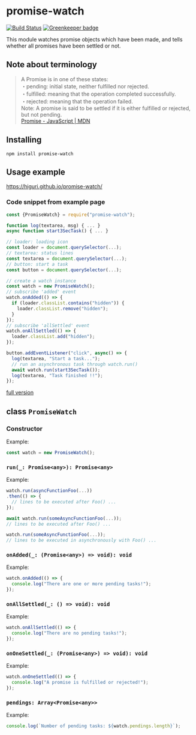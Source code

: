 # promise-watch
[![Build Status](https://travis-ci.org/higuri/promise-watch.svg?branch=master)](https://travis-ci.org/higuri/promise-watch) [![Greenkeeper badge](https://badges.greenkeeper.io/higuri/promise-watch.svg)](https://greenkeeper.io/)

This module watches promise objects which have been made, and tells whether all promises have been settled or not.

## Note about terminology

> A Promise is in one of these states:  
> ・pending: initial state, neither fulfilled nor rejected.  
> ・fulfilled: meaning that the operation completed successfully.  
> ・rejected: meaning that the operation failed.  
> Note: A promise is said to be settled if it is either fulfilled or rejected, but not pending.  
> [Promise - JavaScript | MDN](https://developer.mozilla.org/en-US/docs/Web/JavaScript/Reference/Global_Objects/Promise#Description)  

## Installing
```
npm install promise-watch
```

## Usage example
https://higuri.github.io/promise-watch/

### Code snippet from example page
```javascript
const {PromiseWatch} = require("promise-watch");

function log(textarea, msg) { ... }
async function start3SecTask() { ... }

// loader: loading icon
const loader = document.querySelector(...);
// textarea: status lines
const textarea = document.querySelector(...);
// button: start a task
const button = document.querySelector(...);

// create a watch instance
const watch = new PromiseWatch();
// subscribe 'added' event
watch.onAdded(() => {
  if (loader.classList.contains("hidden")) {
    loader.classList.remove("hidden");
  }
});
// subscribe 'allSettled' event
watch.onAllSettled(() => {
  loader.classList.add("hidden");
});

button.addEventListener("click", async() => {
  log(textarea, "Start a task...");
  // run an asynchronous task through watch.run()
  await watch.run(start3SecTask());
  log(textarea, "Task finished !!");
});
```
[full version](https://higuri.github.io/promise-watch/jscss/main.js)

## class `PromiseWatch`
### Constructor
Example:
```javascript
const watch = new PromiseWatch();
```

### `run(_: Promise<any>): Promise<any>`
Example:
```javascript
watch.run(asyncFunctionFoo(...))
.then(() => {
  // lines to be executed after Foo() ...
});
```
```javascript
await watch.run(someAsyncFunctionFoo(...));
// lines to be executed after Foo() ...
```
```javascript
watch.run(someAsyncFunctionFoo(...));
// lines to be executed in asynchronously with Foo() ...
```

### `onAdded(_: (Promise<any>) => void): void`
Example:
```javascript
watch.onAdded(() => {
  console.log("There are one or more pending tasks!");
});
```

### `onAllSettled(_: () => void): void`
Example:
```javascript
watch.onAllSettled(() => {
  console.log("There are no pending tasks!");
});
```

### `onOneSettled(_: (Promise<any>) => void): void`
Example:
```javascript
watch.onOneSettled(() => {
  console.log("A promise is fulfilled or rejected!");
});
```

### `pendings: Array<Promise<any>>`
Example:
```javascript
console.log(`Number of pending tasks: ${watch.pendings.length}`);
```

